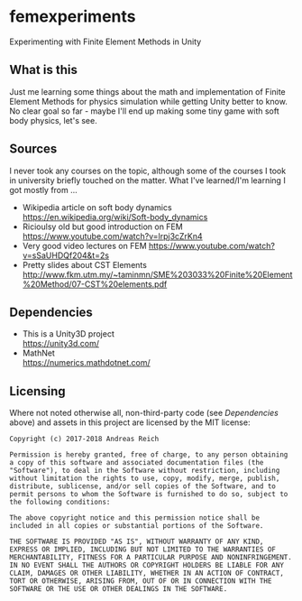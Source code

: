 # femexperiments
Experimenting with Finite Element Methods in Unity

## What is this
Just me learning some things about the math and implementation of Finite Element Methods for physics simulation while getting Unity better to know. No clear goal so far - maybe I'll end up making some tiny game with soft body physics, let's see.

## Sources
I never took any courses on the topic, although some of the courses I took in university briefly touched on the matter. What I've learned/I'm learning I got mostly from ...

* Wikipedia article on soft body dynamics  
https://en.wikipedia.org/wiki/Soft-body_dynamics
* Ricioulsy old but good introduction on FEM  
https://www.youtube.com/watch?v=lrpj3cZrKn4
* Very good video lectures on FEM
https://www.youtube.com/watch?v=sSaUHDQf204&t=2s
* Pretty slides about CST Elements
http://www.fkm.utm.my/~taminmn/SME%203033%20Finite%20Element%20Method/07-CST%20elements.pdf

## Dependencies

* This is a Unity3D project  
https://unity3d.com/
* MathNet  
https://numerics.mathdotnet.com/

## Licensing

Where not noted otherwise all, non-third-party code (see _Dependencies_ above) and assets in this project are licensed by the MIT license:

```
Copyright (c) 2017-2018 Andreas Reich

Permission is hereby granted, free of charge, to any person obtaining a copy of this software and associated documentation files (the "Software"), to deal in the Software without restriction, including without limitation the rights to use, copy, modify, merge, publish, distribute, sublicense, and/or sell copies of the Software, and to permit persons to whom the Software is furnished to do so, subject to the following conditions:

The above copyright notice and this permission notice shall be included in all copies or substantial portions of the Software.

THE SOFTWARE IS PROVIDED "AS IS", WITHOUT WARRANTY OF ANY KIND, EXPRESS OR IMPLIED, INCLUDING BUT NOT LIMITED TO THE WARRANTIES OF MERCHANTABILITY, FITNESS FOR A PARTICULAR PURPOSE AND NONINFRINGEMENT. IN NO EVENT SHALL THE AUTHORS OR COPYRIGHT HOLDERS BE LIABLE FOR ANY CLAIM, DAMAGES OR OTHER LIABILITY, WHETHER IN AN ACTION OF CONTRACT, TORT OR OTHERWISE, ARISING FROM, OUT OF OR IN CONNECTION WITH THE SOFTWARE OR THE USE OR OTHER DEALINGS IN THE SOFTWARE.
```
